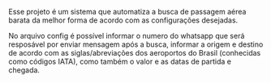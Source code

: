 Esse projeto é um sistema que automatiza a busca de passagem aérea barata da melhor forma de acordo com as configurações
desejadas.

No arquivo config é possível informar o numero do whatsapp que será resposável por enviar mensagem após a busca, informar a origem e destino de acordo com as siglas/abreviações dos aeroportos do Brasil (conhecidas como códigos IATA), como também o valor e as datas de partida e chegada.